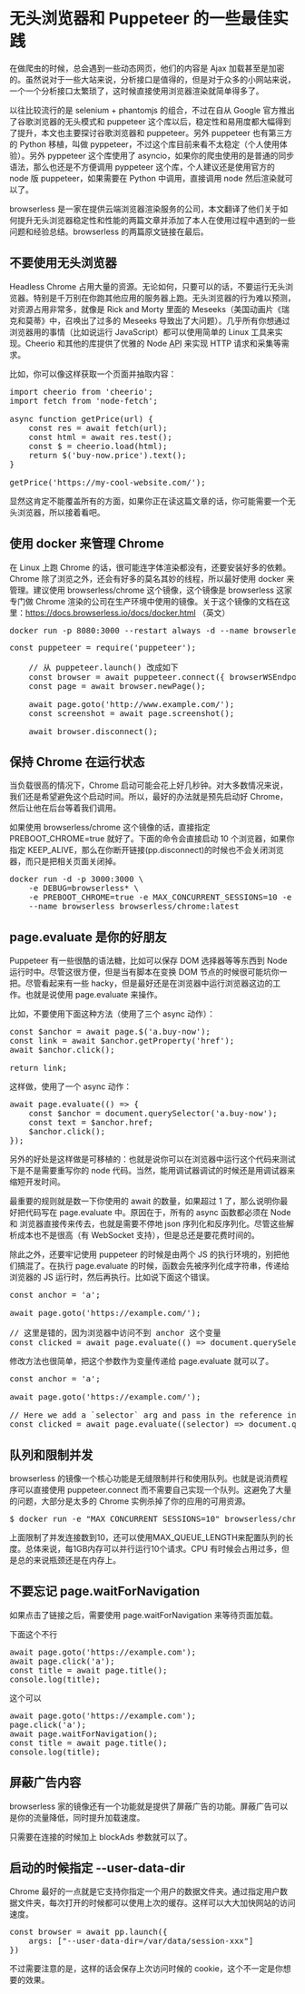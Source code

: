 # 无头浏览器和 Puppeteer 的一些最佳实践

<!--
ID: 2349bbd9-942c-4004-bcd7-38ff8b1ffb31
Status: publish
Date: 2019-06-15T15:07:08
Modified: 2020-05-16T10:58:53
wp_id: 80
-->

<!-- wp:paragraph -->
<p>
在做爬虫的时候，总会遇到一些动态网页，他们的内容是 Ajax 加载甚至是加密的。虽然说对于一些大站来说，分析接口是值得的，但是对于众多的小网站来说，一个一个分析接口太繁琐了，这时候直接使用浏览器渲染就简单得多了。
</p>
<!-- /wp:paragraph -->

<!-- wp:paragraph -->
<p>
以往比较流行的是 selenium + phantomjs 的组合，不过在自从 Google 官方推出了谷歌浏览器的无头模式和 
puppeteer 这个库以后，稳定性和易用度都大幅得到了提升，本文也主要探讨谷歌浏览器和 puppeteer。另外 puppeteer 
也有第三方的 Python 移植，叫做 pyppeteer，不过这个库目前来看不太稳定（个人使用体验）。另外 pyppeteer 这个库使用了 
asyncio，如果你的爬虫使用的是普通的同步语法，那么也还是不方便调用 pyppeteer 这个库，个人建议还是使用官方的 node 版 
puppeteer，如果需要在 Python 中调用，直接调用 node 然后渲染就可以了。
</p>
<!-- /wp:paragraph -->

<!-- wp:paragraph -->
<p>
browserless 是一家在提供云端浏览器渲染服务的公司，本文翻译了他们关于如何提升无头浏览器稳定性和性能的两篇文章并添加了本人在使用过程中遇到的一些问题和经验总结。browserless 的两篇原文链接在最后。
</p>
<!-- /wp:paragraph -->

<!-- wp:heading -->
<h2 id="不要使用无头浏览器">不要使用无头浏览器</h2>
<!-- /wp:heading -->

<!-- wp:paragraph -->
<p>
Headless Chrome 
占用大量的资源。无论如何，只要可以的话，不要运行无头浏览器。特别是千万别在你跑其他应用的服务器上跑。无头浏览器的行为难以预测，对资源占用非常多，就像是
 Rick and Morty 里面的 Meseeks（美国动画片《瑞克和莫蒂》中，召唤出了过多的 Meseeks 
导致出了大问题）。几乎所有你想通过浏览器用的事情（比如说运行 JavaScript）都可以使用简单的 Linux 工具来实现。Cheerio 
和其他的库提供了优雅的 Node <abbr title="">API</abbr> 来实现 HTTP 请求和采集等需求。
</p>
<!-- /wp:paragraph -->

<!-- wp:paragraph -->
<p>
比如，你可以像这样获取一个页面并抽取内容：
</p>
<!-- /wp:paragraph -->

<!-- wp:preformatted -->
<pre class="wp-block-preformatted">import cheerio from 'cheerio';
import fetch from 'node-fetch';
&nbsp;
async function getPrice(url) {
    const res = await fetch(url);
    const html = await res.test();
    const $ = cheerio.load(html);
    return $('buy-now.price').text();
}
&nbsp;
getPrice('https://my-cool-website.com/');</pre>
<!-- /wp:preformatted -->

<!-- wp:paragraph -->
<p>
显然这肯定不能覆盖所有的方面，如果你正在读这篇文章的话，你可能需要一个无头浏览器，所以接着看吧。
</p>
<!-- /wp:paragraph -->

<!-- wp:heading -->
<h2 id="使用_docker_来管理_chrome">使用 docker 来管理 Chrome</h2>
<!-- /wp:heading -->

<!-- wp:paragraph -->
<p>
在 Linux 上跑 Chrome 的话，很可能连字体渲染都没有，还要安装好多的依赖。Chrome 
除了浏览之外，还会有好多的莫名其妙的线程，所以最好使用 docker 来管理。建议使用 browserless/chrome 
这个镜像，这个镜像是 browserless 这家专门做 Chrome 渲染的公司在生产环境中使用的镜像。关于这个镜像的文档在这里：<a href="https://docs.browserless.io/docs/docker.html" target="_blank" rel="noreferrer noopener">https://docs.browserless.io/docs/docker.html</a> （英文）
</p>
<!-- /wp:paragraph -->

<!-- wp:preformatted -->
<pre class="wp-block-preformatted">docker run -p 8080:3000 --restart always -d --name browserless browserless/chrome</pre>
<!-- /wp:preformatted -->

<!-- wp:preformatted -->
<pre class="wp-block-preformatted">const puppeteer = require('puppeteer');
&nbsp;
    // 从 puppeteer.launch() 改成如下
    const browser = await puppeteer.connect({ browserWSEndpoint: 'ws://localhost:3000' });
    const page = await browser.newPage();
&nbsp;
    await page.goto('http://www.example.com/');
    const screenshot = await page.screenshot();
&nbsp;
    await browser.disconnect();</pre>
<!-- /wp:preformatted -->

<!-- wp:heading -->
<h2 id="保持_chrome_在运行状态">保持 Chrome 在运行状态</h2>
<!-- /wp:heading -->

<!-- wp:paragraph -->
<p>
当负载很高的情况下，Chrome 启动可能会花上好几秒钟。对大多数情况来说，我们还是希望避免这个启动时间。所以，最好的办法就是预先启动好 Chrome，然后让他在后台等着我们调用。
</p>
<!-- /wp:paragraph -->

<!-- wp:paragraph -->
<p>
如果使用 browserless/chrome 这个镜像的话，直接指定 PREBOOT_CHROME=true 就好了。下面的命令会直接启动 
10 个浏览器，如果你指定 KEEP_ALIVE，那么在你断开链接(pp.disconnect)的时候也不会关闭浏览器，而只是把相关页面关闭掉。
</p>
<!-- /wp:paragraph -->

<!-- wp:preformatted -->
<pre class="wp-block-preformatted">docker run -d -p 3000:3000 \
    -e DEBUG=browserless* \
    -e PREBOOT_CHROME=true -e MAX_CONCURRENT_SESSIONS=10 -e KEEP_ALIVE=true
    --name browserless browserless/chrome:latest</pre>
<!-- /wp:preformatted -->

<!-- wp:heading -->
<h2 id="pageevaluate_是你的好朋友">page.evaluate 是你的好朋友</h2>
<!-- /wp:heading -->

<!-- wp:paragraph -->
<p>
Puppeteer 有一些很酷的语法糖，比如可以保存 DOM 选择器等等东西到 Node 运行时中。尽管这很方便，但是当有脚本在变换 DOM 
节点的时候很可能坑你一把。尽管看起来有一些 hacky，但是最好还是在浏览器中运行浏览器这边的工作。也就是说使用 page.evaluate 
来操作。
</p>
<!-- /wp:paragraph -->

<!-- wp:paragraph -->
<p>
比如，不要使用下面这种方法（使用了三个 async 动作）：
</p>
<!-- /wp:paragraph -->

<!-- wp:preformatted -->
<pre class="wp-block-preformatted">const $anchor = await page.$('a.buy-now');
const link = await $anchor.getProperty('href');
await $anchor.click();
&nbsp;
return link;</pre>
<!-- /wp:preformatted -->

<!-- wp:paragraph -->
<p>
这样做，使用了一个 async 动作：
</p>
<!-- /wp:paragraph -->

<!-- wp:preformatted -->
<pre class="wp-block-preformatted">await page.evaluate(() => {
    const $anchor = document.querySelector('a.buy-now');
    const text = $anchor.href;
    $anchor.click();
});</pre>
<!-- /wp:preformatted -->

<!-- wp:paragraph -->
<p>
另外的好处是这样做是可移植的：也就是说你可以在浏览器中运行这个代码来测试下是不是需要重写你的 node 代码。当然，能用调试器调试的时候还是用调试器来缩短开发时间。
</p>
<!-- /wp:paragraph -->

<!-- wp:paragraph -->
<p>
最重要的规则就是数一下你使用的 await 的数量，如果超过 1 了，那么说明你最好把代码写在 page.evaluate 中。原因在于，所有的
 async 函数都必须在 Node 和 浏览器直接传来传去，也就是需要不停地 json 序列化和反序列化。尽管这些解析成本也不是很高（有 
WebSocket 支持），但是总还是要花费时间的。
</p>
<!-- /wp:paragraph -->

<!-- wp:paragraph -->
<p>
除此之外，还要牢记使用 puppeteer 的时候是由两个 JS 的执行环境的，别把他们搞混了。在执行 page.evaluate 的时候，函数会先被序列化成字符串，传递给浏览器的 JS 运行时，然后再执行。比如说下面这个错误。
</p>
<!-- /wp:paragraph -->

<!-- wp:preformatted -->
<pre class="wp-block-preformatted">const anchor = 'a';
&nbsp;
await page.goto('https://example.com/');
&nbsp;
// 这里是错的，因为浏览器中访问不到 anchor 这个变量
const clicked = await page.evaluate(() => document.querySelector(anchor).click());</pre>
<!-- /wp:preformatted -->

<!-- wp:paragraph -->
<p>
修改方法也很简单，把这个参数作为变量传递给 page.evaluate 就可以了。
</p>
<!-- /wp:paragraph -->

<!-- wp:preformatted -->
<pre class="wp-block-preformatted">const anchor = 'a';
&nbsp;
await page.goto('https://example.com/');
&nbsp;
// Here we add a `selector` arg and pass in the reference in `evaluate`
const clicked = await page.evaluate((selector) => document.querySelector(selector).click(), anchor);</pre>
<!-- /wp:preformatted -->

<!-- wp:heading -->
<h2 id="队列和限制并发">队列和限制并发</h2>
<!-- /wp:heading -->

<!-- wp:paragraph -->
<p>
browserless 的镜像一个核心功能是无缝限制并行和使用队列。也就是说消费程序可以直接使用 puppeteer.connect 而不需要自己实现一个队列。这避免了大量的问题，大部分是太多的 Chrome 实例杀掉了你的应用的可用资源。
</p>
<!-- /wp:paragraph -->

<!-- wp:preformatted -->
<pre class="wp-block-preformatted">$ docker run -e "MAX_CONCURRENT_SESSIONS=10" browserless/chrome</pre>
<!-- /wp:preformatted -->

<!-- wp:paragraph -->
<p>
上面限制了并发连接数到10，还可以使用MAX_QUEUE_LENGTH来配置队列的长度。总体来说，每1GB内存可以并行运行10个请求。CPU 有时候会占用过多，但是总的来说瓶颈还是在内存上。
</p>
<!-- /wp:paragraph -->

<!-- wp:heading -->
<h2 id="不要忘记_pagewaitfornavigation">不要忘记 page.waitForNavigation</h2>
<!-- /wp:heading -->

<!-- wp:paragraph -->
<p>
如果点击了链接之后，需要使用 page.waitForNavigation 来等待页面加载。
</p>
<!-- /wp:paragraph -->

<!-- wp:paragraph -->
<p>
下面这个不行
</p>
<!-- /wp:paragraph -->

<!-- wp:preformatted -->
<pre class="wp-block-preformatted">await page.goto('https://example.com');
await page.click('a');
const title = await page.title();
console.log(title);</pre>
<!-- /wp:preformatted -->

<!-- wp:paragraph -->
<p>
这个可以
</p>
<!-- /wp:paragraph -->

<!-- wp:preformatted -->
<pre class="wp-block-preformatted">await page.goto('https://example.com');
page.click('a');
await page.waitForNavigation();
const title = await page.title();
console.log(title);</pre>
<!-- /wp:preformatted -->

<!-- wp:heading -->
<h2 id="屏蔽广告内容">屏蔽广告内容</h2>
<!-- /wp:heading -->

<!-- wp:paragraph -->
<p>
browserless 家的镜像还有一个功能就是提供了屏蔽广告的功能。屏蔽广告可以是你的流量降低，同时提升加载速度。
</p>
<!-- /wp:paragraph -->

<!-- wp:paragraph -->
<p>
只需要在连接的时候加上 blockAds 参数就可以了。
</p>
<!-- /wp:paragraph -->

<!-- wp:heading -->
<h2 id="启动的时候指定_--user-data-dir">启动的时候指定 --user-data-dir</h2>
<!-- /wp:heading -->

<!-- wp:paragraph -->
<p>
Chrome 最好的一点就是它支持你指定一个用户的数据文件夹。通过指定用户数据文件夹，每次打开的时候都可以使用上次的缓存。这样可以大大加快网站的访问速度。
</p>
<!-- /wp:paragraph -->

<!-- wp:preformatted -->
<pre class="wp-block-preformatted">const browser = await pp.launch({
    args: ["--user-data-dir=/var/data/session-xxx"]
})</pre>
<!-- /wp:preformatted -->

<!-- wp:paragraph -->
<p>
不过需要注意的是，这样的话会保存上次访问时候的 cookie，这个不一定是你想要的效果。
</p>
<!-- /wp:paragraph -->